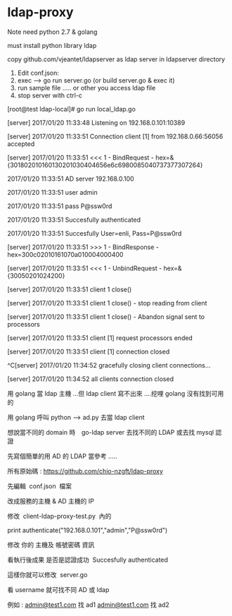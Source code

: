 # ldap-proxy

Note need python 2.7 & golang

must install python library ldap

copy github.com/vjeantet/ldapserver as ldap server in ldapserver directory

1. Edit conf.json:
2. exec --> go run server.go (or build server.go & exec it)
3. run sample file ..... or other you access ldap file
4. stop server with ctrl-c

[root@test ldap-local]# go run local_ldap.go

[server] 2017/01/20 11:33:48 Listening on 192.168.0.101:10389

[server] 2017/01/20 11:33:51 Connection client [1] from 192.168.0.66:56056 accepted

[server] 2017/01/20 11:33:51 <<< 1 - BindRequest - hex=&{301802010160130201030404656e6c6980085040737377307264}

2017/01/20 11:33:51 AD server 192.168.0.100

2017/01/20 11:33:51 user admin

2017/01/20 11:33:51 pass P@ssw0rd

2017/01/20 11:33:51 Succesfully authenticated

2017/01/20 11:33:51 Succesfully User=enli, Pass=P@ssw0rd

[server] 2017/01/20 11:33:51 >>> 1 - BindResponse - hex=300c02010161070a010004000400

[server] 2017/01/20 11:33:51 <<< 1 - UnbindRequest - hex=&{30050201024200}

[server] 2017/01/20 11:33:51 client 1 close()

[server] 2017/01/20 11:33:51 client 1 close() - stop reading from client

[server] 2017/01/20 11:33:51 client 1 close() - Abandon signal sent to processors

[server] 2017/01/20 11:33:51 client [1] request processors ended

[server] 2017/01/20 11:33:51 client [1] connection closed

^C[server] 2017/01/20 11:34:52 gracefully closing client connections...

[server] 2017/01/20 11:34:52 all clients connection closed

用 golang 當 ldap 主機 ...但 ldap client 寫不出來 ....挖哩 golang 沒有找到可用的

用 golang 呼叫 python --> ad.py 去當 ldap client

想說當不同的 domain 時　go-ldap server 去找不同的 LDAP 或去找 mysql 認證 

先寫個簡單的用 AD 的 LDAP 當參考 .....

所有原始碼 : https://github.com/chio-nzgft/ldap-proxy

先編輯  conf.json  檔案 

改成服務的主機 & AD 主機的 IP

修改  client-ldap-proxy-test.py  內的 

print authenticate("192.168.0.101","admin","P@ssw0rd")

修改 你的 主機及 帳號密碼 資訊

看執行後成果 是否是認證成功  Succesfully authenticated

這樣你就可以修改  server.go  

看 username 就可找不同 AD 或 ldap

例如 :
admin@test1.com 找 ad1
admin@test1.com 找 ad2
